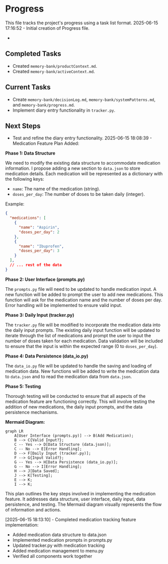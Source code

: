 # Progress

This file tracks the project's progress using a task list format.
2025-06-15 17:16:52 - Initial creation of Progress file.

*

## Completed Tasks

*   Created `memory-bank/productContext.md`.
*   Created `memory-bank/activeContext.md`.

## Current Tasks

*   Create `memory-bank/decisionLog.md`, `memory-bank/systemPatterns.md`, and `memory-bank/progress.md`.
*   Implement diary entry functionality in `tracker.py`.

## Next Steps

*   Test and refine the diary entry functionality.
2025-06-15 18:08:39 - Medication Feature Plan Added:

**Phase 1: Data Structure**

We need to modify the existing data structure to accommodate medication information.  I propose adding a new section to `data.json` to store medication details.  Each medication will be represented as a dictionary with the following keys:

*   `name`: The name of the medication (string).
*   `doses_per_day`: The number of doses to be taken daily (integer).

Example:

```json
{
  "medications": [
    {
      "name": "Aspirin",
      "doses_per_day": 2
    },
    {
      "name": "Ibuprofen",
      "doses_per_day": 3
    }
  ],
  // ... rest of the data
}
```

**Phase 2: User Interface (prompts.py)**

The `prompts.py` file will need to be updated to handle medication input.  A new function will be added to prompt the user to add new medications.  This function will ask for the medication name and the number of doses per day.  Error handling will be implemented to ensure valid input.

**Phase 3: Daily Input (tracker.py)**

The `tracker.py` file will be modified to incorporate the medication data into the daily input prompts.  The existing daily input function will be updated to iterate through the list of medications and prompt the user to input the number of doses taken for each medication.  Data validation will be included to ensure that the input is within the expected range (0 to `doses_per_day`).

**Phase 4: Data Persistence (data_io.py)**

The `data_io.py` file will be updated to handle the saving and loading of medication data.  New functions will be added to write the medication data to `data.json` and to read the medication data from `data.json`.

**Phase 5: Testing**

Thorough testing will be conducted to ensure that all aspects of the medication feature are functioning correctly.  This will involve testing the addition of new medications, the daily input prompts, and the data persistence mechanisms.


**Mermaid Diagram:**

```mermaid
graph LR
    A[User Interface (prompts.py)] --> B(Add Medication);
    B --> C{Valid Input?};
    C -- Yes --> D[Data Structure (data.json)];
    C -- No --> E[Error Handling];
    D --> F[Daily Input (tracker.py)];
    F --> G{Input Valid?};
    G -- Yes --> H[Data Persistence (data_io.py)];
    G -- No --> I[Error Handling];
    H --> J[Data Saved];
    J --> K[Testing];
    E --> K;
    I --> K;
```

This plan outlines the key steps involved in implementing the medication feature.  It addresses data structure, user interface, daily input, data persistence, and testing.  The Mermaid diagram visually represents the flow of information and actions.

[2025-06-15 18:13:10] - Completed medication tracking feature implementation:
- Added medication data structure to data.json
- Implemented medication prompts in prompts.py
- Updated tracker.py with medication tracking
- Added medication management to menu.py
- Verified all components work together
